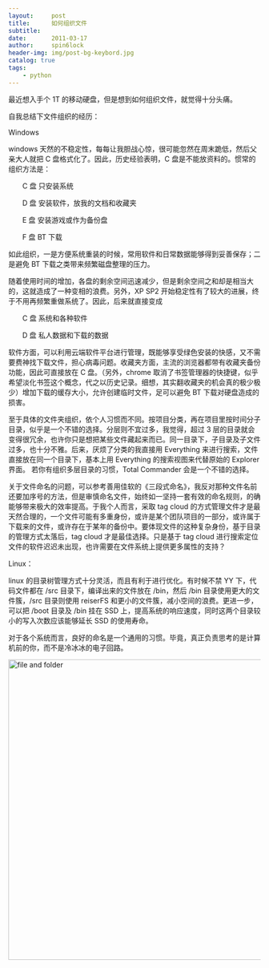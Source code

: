 ```yaml
---
layout:     post
title:      如何组织文件
subtitle:   
date:       2011-03-17
author:     spin6lock
header-img: img/post-bg-keybord.jpg
catalog: true
tags:
    - python
---
```

最近想入手个 1T 的移动硬盘，但是想到如何组织文件，就觉得十分头痛。



自我总结下文件组织的经历：

Windows

windows 天然的不稳定性，每每让我胆战心惊，很可能忽然在周末跪低，然后父亲大人就把 C 盘格式化了。因此，历史经验表明，C 盘是不能放资料的。惯常的组织方法是： 

　　C 盘  只安装系统

　　D 盘  安装软件，放我的文档和收藏夹

　　E 盘  安装游戏或作为备份盘

　　F 盘  BT 下载



如此组织，一是方便系统重装的时候，常用软件和日常数据能够得到妥善保存；二是避免 BT 下载之类带来频繁磁盘整理的压力。



随着使用时间的增加，各盘的剩余空间迅速减少，但是剩余空间之和却是相当大的，这就造成了一种变相的浪费。另外，XP SP2 开始稳定性有了较大的进展，终于不用再频繁重做系统了。因此，后来就直接变成

　　C 盘 系统和各种软件

　　D 盘 私人数据和下载的数据



软件方面，可以利用云端软件平台进行管理，既能够享受绿色安装的快感，又不需要费神找下载文件，担心病毒问题。收藏夹方面，主流的浏览器都带有收藏夹备份功能，因此可直接放在 C 盘。（另外，chrome 取消了书签管理器的快捷键，似乎希望淡化书签这个概念，代之以历史记录。细想，其实翻收藏夹的机会真的极少极少）增加下载的缓存大小，允许创建临时文件，足可以避免 BT 下载对硬盘造成的损害。



至于具体的文件夹组织，依个人习惯而不同。按项目分类，再在项目里按时间分子目录，似乎是一个不错的选择。分层则不宜过多，我觉得，超过 3 层的目录就会变得很冗余，也许你只是想把某些文件藏起来而已。同一目录下，子目录及子文件过多，也十分不雅。后来，厌烦了分类的我直接用 Everything 来进行搜索，文件直接放在同一个目录下，基本上用 Everything 的搜索视图来代替原始的 Explorer 界面。 若你有组织多层目录的习惯，Total Commander 会是一个不错的选择。



关于文件命名的问题，可以参考善用佳软的《三段式命名》，我反对那种文件名前还要加序号的方法，但是审慎命名文件，始终如一坚持一套有效的命名规则，的确能够带来极大的效率提高。于我个人而言，采取 tag cloud 的方式管理文件才是最天然合理的，一个文件可能有多重身份，或许是某个团队项目的一部分，或许属于下载来的文件，或许存在于某年的备份中。要体现文件的这种复杂身份，基于目录的管理方式太落后，tag cloud 才是最佳选择。只是基于 tag cloud 进行搜索定位文件的软件迟迟未出现，也许需要在文件系统上提供更多属性的支持？



Linux：

linux 的目录树管理方式十分灵活，而且有利于进行优化。有时候不禁 YY 下，代码文件都在 /src 目录下，编译出来的文件放在 /bin，然后 /bin 目录使用更大的文件簇，/src 目录则使用 reiserFS 和更小的文件簇，减小空间的浪费。更进一步，可以把 /boot 目录及 /bin 挂在 SSD 上，提高系统的响应速度，同时这两个目录较小的写入次数应该能够延长 SSD 的使用寿命。



对于各个系统而言，良好的命名是一个通用的习惯。毕竟，真正负责思考的是计算机前的你，而不是冷冰冰的电子回路。



<img src="http://www.reynoldsbusiness.com/filing%20supplies%20-%20file%20folders%20&%20indexes_files/RBSFoldersForWeb%20014%20%202.jpg" width="600" style="vertical-align: bottom;" alt="file and folder" />
